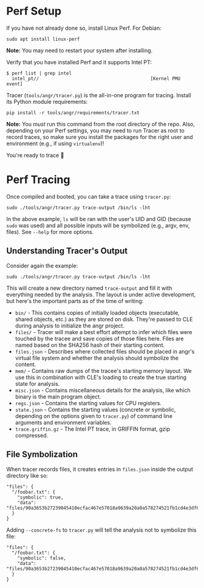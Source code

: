 # Perf Setup

If you have not already done so, install Linux Perf. For Debian:

```shell
sudo apt install linux-perf
```

**Note:** You may need to restart your system after installing.

Verify that you have installed Perf and it supports Intel PT:

```text
$ perf list | grep intel
  intel_pt//                                         [Kernel PMU event]
```

Tracer (`tools/angr/tracer.py`) is the all-in-one program for tracing. Install
its Python module requirements:

    pip install -r tools/angr/requirements/tracer.txt

**Note:** You *must* run this command from the root directory of the repo. Also, depending on 
your Perf settings, you may need to run Tracer as root to record traces, so make sure you install 
the packages for the right user and environment (e.g., if using `virtualenv`)!

You're ready to trace 🎉

# Perf Tracing

Once compiled and booted, you can take a trace using `tracer.py`:

    sudo ./tools/angr/tracer.py trace-output /bin/ls -lht

In the above example, `ls` will be ran with the user's UID and GID (because `sudo` was used) and
all possible inputs will be symbolized (e.g., argv, env, files). See `--help` for more options.

## Understanding Tracer's Output

Consider again the example:

    sudo ./tools/angr/tracer.py trace-output /bin/ls -lht

This will create a new directory named `trace-output` and fill it with everything needed by the analysis.
The layout is under active development, but here's the important parts as of the time of writing:

* `bin/` - This contains copies of initially loaded objects (executable, shared objects, etc.) as
they are stored on disk. They're passed to CLE during analysis to initialize the angr project.
* `files/` - Tracer will make a best effort attempt to infer which files were touched by the tracee and
save copies of those files here. Files are named based on the SHA256 hash of their starting content.
* `files.json` - Describes where collected files should be placed in angr's virtual file system and whether
the analysis should symbolize the content.
* `mem/` - Contains raw dumps of the tracee's starting memory layout. We use this in combination with CLE's
loading to create the true starting state for analysis.
* `misc.json` - Contains miscellaneous details for the analysis, like which binary is the main program object.
* `regs.json` - Contains the starting values for CPU registers.
* `state.json` - Contains the starting values (concrete or symbolic, depending on the options given to `tracer.py`)
of command line arguments and environment variables.
* `trace.griffin.gz` - The Intel PT trace, in GRIFFIN format, gzip compressed.

## File Symbolization

When tracer records files, it creates entries in `files.json` inside the output directory like so:

```
"files": {
  "/foobar.txt": {
    "symbolic": true,
    "data": "files/90a3653b27239045410ecfac467e57018a9639a20a0a578274521fb1cd4e3df6"
  }
}
```

Adding `--concrete-fs` to `tracer.py` will tell the analysis not to symbolize this file:

```
"files": {
  "/foobar.txt": {
    "symbolic": false,
    "data": "files/90a3653b27239045410ecfac467e57018a9639a20a0a578274521fb1cd4e3df6"
  }
}
```
